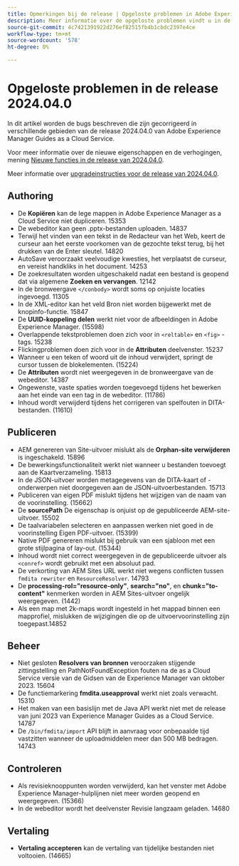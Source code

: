 ```yaml
---
title: Opmerkingen bij de release | Opgeloste problemen in Adobe Experience Manager Guides, release 2024.4.0
description: Meer informatie over de opgeloste problemen vindt u in de 2024.04.0-release van Adobe Experience Manager Guides as a Cloud Service.
source-git-commit: 4c7421391922d276ef82515fb4b1cbdc2397e4ce
workflow-type: tm+mt
source-wordcount: '578'
ht-degree: 0%

---
```



# Opgeloste problemen in de release 2024.04.0

In dit artikel worden de bugs beschreven die zijn gecorrigeerd in verschillende gebieden van de release 2024.04.0 van Adobe Experience Manager Guides as a Cloud Service.

Voor meer informatie over de nieuwe eigenschappen en de verhogingen, mening [Nieuwe functies in de release van 2024.04.0](whats-new-2024-04-0.md).

Meer informatie over [upgradeinstructies voor de release van 2024.04.0](upgrade-instructions-2024-04-0.md).

## Authoring

- De **Kopiëren** kan de lege mappen in Adobe Experience Manager as a Cloud Service niet dupliceren. 15353
- De webeditor kan geen .pptx-bestanden uploaden. 14837
- Terwijl het vinden van een tekst in de Redacteur van het Web, keert de curseur aan het eerste voorkomen van de gezochte tekst terug, bij het drukken van de Enter sleutel. 14820
- AutoSave veroorzaakt veelvoudige kwesties, het verplaatst de curseur, en vereist handkliks in het document. 14253
- De zoekresultaten worden uitgeschakeld nadat een bestand is geopend dat via algemene **Zoeken en vervangen**. 12142
- In de bronweergave `</conbody>` wordt soms op onjuiste locaties ingevoegd. 11305
- In de XML-editor kan het veld Bron niet worden bijgewerkt met de knopinfo-functie. 15847
- De **UUID-koppeling delen** werkt niet voor de afbeeldingen in Adobe Experience Manager. (15598)
- Overlappende tekstproblemen doen zich voor in `<reltable>` en `<fig>` -tags. 15238
- Flickingproblemen doen zich voor in de **Attributen** deelvenster. 15237
- Wanneer u een teken of woord uit de inhoud verwijdert, springt de cursor tussen de blokelementen. (15224)
- De **Attributen** wordt niet weergegeven in de bronweergave van de webeditor. 14387
- Ongewenste, vaste spaties worden toegevoegd tijdens het bewerken aan het einde van een tag in de webeditor. (11786)
- Inhoud wordt verwijderd tijdens het corrigeren van spelfouten in DITA-bestanden. (11610)


## Publiceren

- AEM genereren van Site-uitvoer mislukt als de **Orphan-site verwijderen** is ingeschakeld. 15896
- De bewerkingsfunctionaliteit werkt niet wanneer u bestanden toevoegt aan de Kaartverzameling. 15813
- In de JSON-uitvoer worden metagegevens van de DITA-kaart of -onderwerpen niet doorgegeven aan de JSON-uitvoerbestanden. 15713
- Publiceren van eigen PDF mislukt tijdens het wijzigen van de naam van de voorinstelling. (15662)
- De **sourcePath** De eigenschap is onjuist op de gepubliceerde AEM-site-uitvoer. 15502
- De taalvariabelen selecteren en aanpassen werken niet goed in de voorinstelling Eigen PDF-uitvoer. (15399)
- Native PDF genereren mislukt bij gebruik van een sjabloon met een grote stijlpagina of lay-out. (15344)
- Inhoud wordt niet correct weergegeven in de gepubliceerde uitvoer als `<conref>` wordt gebruikt met een absoluut pad.
- De verkorting van AEM Sites URL werkt niet wegens conflicten tussen `fmdita rewriter` en `ResourceResolver`. 14793
- De **processing-rol=&quot;resource-only&quot;**, **search=&quot;no&quot;**, en **chunk=&quot;to-content&quot;** kenmerken worden in AEM Sites-uitvoer ongelijk weergegeven. (1442)
- Als een map met 2k-maps wordt ingesteld in het mappad binnen een mapprofiel, mislukken de wijzigingen die op de uitvoervoorinstelling zijn toegepast.14852

## Beheer

- Niet gesloten **Resolvers van bronnen** veroorzaken stijgende zittingstelling en PathNotFoundException fouten na de as a Cloud Service versie van de Gidsen van de Experience Manager van oktober 2023. 15604
- De functiemarkering **fmdita.useapproval** werkt niet zoals verwacht. 15310
- Het maken van een basislijn met de Java API werkt niet met de release van juni 2023 van Experience Manager Guides as a Cloud Service. 14787
- De `/bin/fmdita/import` API blijft in aanvraag voor onbepaalde tijd vastzitten wanneer de uploadmiddelen meer dan 500 MB bedragen. 14743

## Controleren

- Als revisieknooppunten worden verwijderd, kan het venster met Adobe Experience Manager-hulplijnen niet meer worden geopend en weergegeven. (15366)
- In de webeditor wordt het deelvenster Revisie langzaam geladen. 14680

## Vertaling

- **Vertaling accepteren** kan de vertaling van tijdelijke bestanden niet voltooien. (14665)


